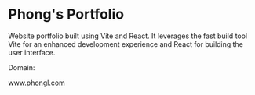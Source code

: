 # Phong's Portfolio

Website portfolio built using Vite and React. It leverages the fast build tool Vite for an enhanced development experience and React for building the user interface.

Domain:

www.phongl.com
